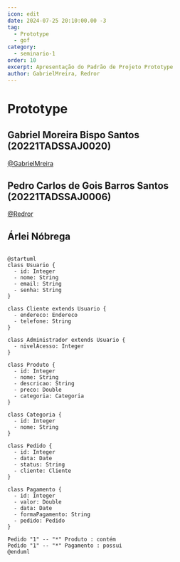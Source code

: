 ```yaml
---
icon: edit
date: 2024-07-25 20:10:00.00 -3
tag:
  - Prototype
  - gof
category:
  - seminario-1
order: 10
excerpt: Apresentação do Padrão de Projeto Prototype
author: GabrielMreira, Redror
---
```


# Prototype

## Gabriel Moreira Bispo Santos (20221TADSSAJ0020)
[@GabrielMreira](https://github.com/GabrielMreira)

<!-- @include: ../../../includes/seminario-1-GabrielMreira/README.md -->


## Pedro Carlos de Gois Barros Santos (20221TADSSAJ0006)
[@Redror](https://github.com/Redror)

<!-- @include: ../../../includes/seminario-1-Redror/README.md -->


## Árlei Nóbrega 

```plantum1

@startuml
class Usuario {
  - id: Integer
  - nome: String
  - email: String
  - senha: String
}

class Cliente extends Usuario {
  - endereco: Endereco
  - telefone: String
}

class Administrador extends Usuario {
  - nivelAcesso: Integer
}

class Produto {
  - id: Integer
  - nome: String
  - descricao: String
  - preco: Double
  - categoria: Categoria
}

class Categoria {
  - id: Integer
  - nome: String
}

class Pedido {
  - id: Integer
  - data: Date
  - status: String
  - cliente: Cliente
}

class Pagamento {
  - id: Integer
  - valor: Double
  - data: Date
  - formaPagamento: String
  - pedido: Pedido
}

Pedido "1" -- "*" Produto : contém
Pedido "1" -- "*" Pagamento : possui
@enduml

```

